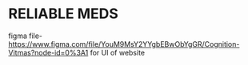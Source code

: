 # RELIABLE MEDS

figma file- https://www.figma.com/file/YouM9MsY2YYgbEBwObYgGR/Cognition-Vitmas?node-id=0%3A1 for UI of website
